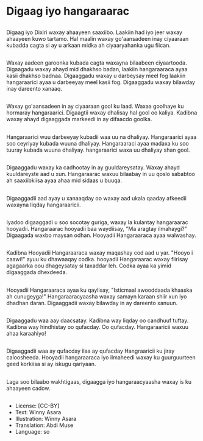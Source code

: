 # Digaag iyo hangaraarac

##
Digaag iyo Dixiri waxay ahaayeen saaxiibo. Laakiin had iyo jeer waxay ahaayeen kuwo tartamo. Hal maalin waxay go'aansadeen inay ciyaaraan kubadda cagta si ay u arkaan midka ah ciyaaryahanka ugu fiican.

##
Waxay aadeen garoonka kubada cagta waxayna bilaabeen ciyaartooda. Digaagadu waxay ahayd mid dhakhso badan, laakiin hangaraaraca ayaa kasii dhakhso badnaa. Digaaggadu waxay u darbeysay meel fog laakiin hangaraarici ayaa u darbeeyay meel kasii fog. Digaaggadu waxay bilawday inay dareento xanaaq.

##
Waxay go'aansadeen in ay ciyaaraan gool ku laad. Waxaa goolhaye ku hormaray hangaraarici. Digaagtii waxay dhalisay hal gool oo kaliya. Kadibna waxay ahayd digaaggada markeedi in ay difaacdo goolka.

##
Hangaraarici wuu darbeeyay kubadii waa uu na dhaliyay. Hangaraarici ayaa soo ceyriyay kubada wuuna dhaliyay. Hangaraaraci ayaa madaxa ku soo tuuray kubada wuuna dhaliyay. hangaraarici waxa uu dhaliyay shan gool.

##
Digaaggadu waxay ka cadhootay in ay guuldareysatay. Waxay ahayd kuuldareyste aad u xun. Hangaraarac waxuu bilaabay in uu qoslo sababtoo ah saaxiibkiisa ayaa ahaa mid sidaas u buuqa.

##
Digaaggadii aad ayay u xanaaqday oo waxay aad ukala qaaday afkeedii waxayna liqday hangaraaricii.

##
Iyadoo digaaggadi u soo socotay guriga, waxay la kulantay hangaraarac hooyadii. Hangaraarac hooyadii baa waydiisay, "Ma aragtay ilmahaygi?" Digaagada waxbo maysan odhan. Hooyadii Hangaraaraca ayaa walwashay.

##
Kadibna Hooyadii Hangaraaraca waxay maqashay cod aad u yar. "Hooyo i caawi!" ayuu ku dhawaaqay codka. hooyadii Hangaraarac waxay fiirisay agagaarka oou dhageysatay si taxaddar leh. Codka ayaa ka yimid digaaggada dhexdeeda.

##
Hooyadii Hangaraaraca ayaa ku qaylisay, "Isticmaal awooddaada khaaska ah cunugeyga!" Hangaraaracyaasha waxay samayn karaan shiir xun iyo dhadhan daran. Digaaggadii waxay bilawday in ay dareento xanuun.

##
Digaaggadu waa aay daacsatay. Kadibna way liqday oo candhuuf tuftay. Kadibna way hindhistay oo qufacday. Oo qufacday. Hangaraaricii waxuu ahaa karaahiyo!

##
Digaaggadii waa ay qufacday ilaa ay qufacday Hangraaricii ku jiray caloosheeda. Hooyadii hangaraaraca iyo ilmaheedi waxay ku guurguurteen geed korkiisa si ay iskugu qariyaan.

##
Laga soo bilaabo wakhtigaas, digaagga iyo hangaraacyaasha waxay is ku ahaayeen cadow.

##
* License: [CC-BY]
* Text: Winny Asara
* Illustration: Winny Asara
* Translation: Abdi Muse
* Language: so

